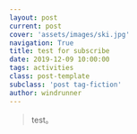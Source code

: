 ```yaml
---
layout: post
current: post
cover: 'assets/images/ski.jpg'
navigation: True
title: test for subscribe
date: 2019-12-09 10:00:00
tags: activities
class: post-template
subclass: 'post tag-fiction'
author: windrunner
---
```


> test。

